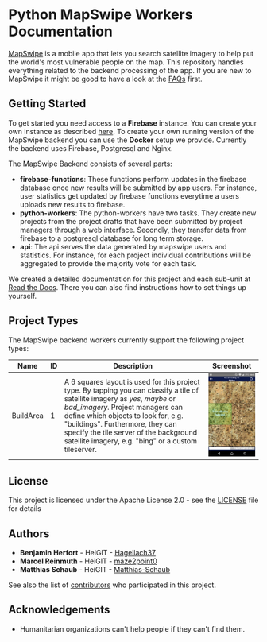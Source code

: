 # Python MapSwipe Workers Documentation
[MapSwipe](http://mapswipe.org/) is a mobile app that lets you search satellite imagery to help put the world's most vulnerable people on the map. This repository handles everything related to the backend processing of the app. If you are new to MapSwipe it might be good to have a look at the [FAQs](http://mapswipe.org/faq.html) first.

## Getting Started
To get started you need access to a **Firebase** instance. You can create your own instance as described [here](https://firebase.google.com/docs/database/). To create your own running version of the MapSwipe backend you can use the **Docker** setup we provide. Currently the backend uses Firebase, Postgresql and Nginx. 

The MapSwipe Backend consists of several parts:
* **firebase-functions**: These functions perform updates in the firebase database once new results will be submitted by app users. For instance, user statistics get updated by firebase functions everytime a users uploads new results to firebase.
* **python-workers**: The python-workers have two tasks. They create new projects from the project drafts that have been submitted by project managers through a web interface. Secondly, they transfer data from firebase to a postgresql database for long term storage.
* **api**: The api serves the data generated by mapswipe users and statistics. For instance, for each project individual contributions will be aggregated to provide the majority vote for each task.

We created a detailed documentation for this project and each sub-unit at [Read the Docs](https://mapswipe-workers.readthedocs.io/en/dev/). There you can also find instructions how to set things up yourself.


## Project Types
The MapSwipe backend workers currently support the following project types:

| Name | ID | Description | Screenshot |
| ---- | -- | ----------- | ---------- |
| BuildArea | 1 | A 6 squares layout is used for this project type. By tapping you can classify a tile of satellite imagery as *yes*, *maybe* or *bad_imagery*. Project managers can define which objects to look for, e.g. "buildings". Furthermore, they can specify the tile server of the background satellite imagery, e.g. "bing" or a custom tileserver. | <img src="docs/_static/img/BuildArea_screenshot.png" width="250px"> |

## License
This project is licensed under the Apache License 2.0 - see the [LICENSE](LICENSE) file for details

## Authors
* **Benjamin Herfort** - HeiGIT - [Hagellach37](https://github.com/Hagellach37)
* **Marcel Reinmuth** - HeiGIT - [maze2point0](https://github.com/maze2point0)
* **Matthias Schaub** - HeiGIT - [Matthias-Schaub](https://github.com/Matthias-Schaub)


See also the list of [contributors](contributors.md) who participated in this project.

## Acknowledgements
* Humanitarian organizations can't help people if they can't find them.
